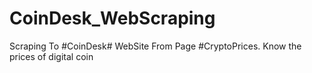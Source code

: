 # CoinDesk_WebScraping
Scraping To #CoinDesk# WebSite From Page #CryptoPrices. Know the prices of digital coin
